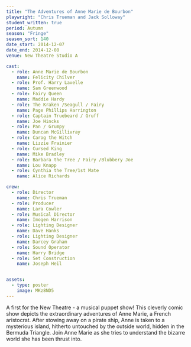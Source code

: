```yaml
---
title: "The Adventures of Anne Marie de Bourbon"
playwright: "Chris Trueman and Jack Solloway"
student_written: true
period: Autumn
season: "Fringe"
season_sort: 140
date_start: 2014-12-07
date_end: 2014-12-08
venue: New Theatre Studio A

cast:
  - role: Anne Marie de Bourbon
    name: Felicity Chilver
  - role: Prof. Harry Lavelle
    name: Sam Greenwood
  - role: Fairy Queen
    name: Maddie Hardy
  - role: The Kraken /Seagull / Fairy
    name: Page Phillips Harrington
  - role: Captain Truebeard / Gruff
    name: Joe Hincks
  - role: Pan / Grumpy
    name: Duncan McGillivray
  - role: Carog the Witch
    name: Lizzie Frainier
  - role: Cursed King
    name: Mike Bradley
  - role: Barbara the Tree / Fairy /Blubbery Joe
    name: Lou Knapp
  - role: Cynthia the Tree/1st Mate
    name: Alice Richards

crew:
  - role: Director
    name: Chris Trueman
  - role: Producer
    name: Lara Cowler
  - role: Musical Director
    name: Imogen Harrison
  - role: Lighting Designer
    name: Dave Hanks
  - role: Lighting Designer
    name: Darcey Graham
  - role: Sound Operator
    name: Harry Bridge
  - role: Set Construction
    name: Joseph Heil


assets:
  - type: poster
    image: MKz8ND5
---
```


A first for the New Theatre - a musical puppet show! This cleverly comic show depicts the extraordinary adventures of Anne Marie, a French aristocrat. After stowing away on a pirate ship, Anne is taken to a mysterious island, hitherto untouched by the outside world, hidden in the Bermuda Triangle. Join Anne Marie as she tries to understand the bizarre world she has been thrust into.
